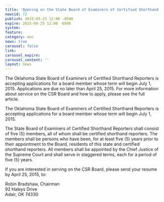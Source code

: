 ```yaml
---
title: 'Opening on the State Board of Examiners of Certified Shorthand Reporters'
newsid: 72
publish: 2015-03-23 12:00 -0500
expire: 2015-04-25 12:00 -0500
system: 
feature: 
category: aoc
news: true
carousel: false
link: 
carousel_expire: 
carousel_content: ''
layout: news
---
```

<p>The Oklahoma State Board of Examiners of Certified Shorthand Reporters is accepting applications for a board member whose term will begin July 1, 2015. Applications are due no later than April 25, 2015. For more information about service on the CSR Board and how to apply, please see the full article.</p>
 <!--more-->
<p>The Oklahoma State Board of Examiners of Certified Shorthand Reporters is accepting applications for a board member whose term will begin July 1, 2015. </p>
<p>The State Board of Examiners of Certified Shorthand Reporters shall consist of five (5) members, all of whom shall be certified shorthand reporters. The members shall be persons who have been, for at least five (5) years prior to their appointment to the Board, residents of this state and certified shorthand reporters. All members shall be appointed by the Chief Justice of the Supreme Court and shall serve in staggered terms, each for a period of five (5) years.</p>
<p>If you are interested in serving on the CSR Board, please send your resume by April 25, 2015, to:</p>
<p>Robin Bradshaw, Chairman<br>
92 Haleys Drive<br>
Adair, OK 74330</p>